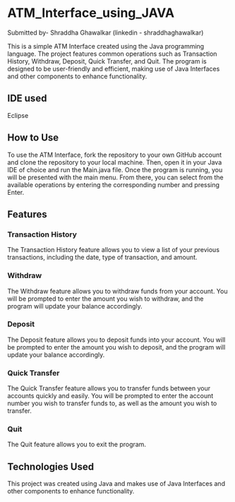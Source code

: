 # ATM_Interface_using_JAVA

Submitted by- Shraddha Ghawalkar (linkedin - shraddhaghawalkar)

This is a simple ATM Interface created using the Java programming language. The project features common operations such as Transaction History, Withdraw, Deposit, Quick Transfer, and Quit. The program is designed to be user-friendly and efficient, making use of Java Interfaces and other components to enhance functionality.

## IDE used
Eclipse 

## How to Use

To use the ATM Interface, fork the repository to your own GitHub account and clone the repository to your local machine. Then, open it in your Java IDE of choice and run the Main.java file. Once the program is running, you will be presented with the main menu. From there, you can select from the available operations by entering the corresponding number and pressing Enter.

## Features

### Transaction History

The Transaction History feature allows you to view a list of your previous transactions, including the date, type of transaction, and amount.

### Withdraw

The Withdraw feature allows you to withdraw funds from your account. You will be prompted to enter the amount you wish to withdraw, and the program will update your balance accordingly.

### Deposit

The Deposit feature allows you to deposit funds into your account. You will be prompted to enter the amount you wish to deposit, and the program will update your balance accordingly.

### Quick Transfer

The Quick Transfer feature allows you to transfer funds between your accounts quickly and easily. You will be prompted to enter the account number you wish to transfer funds to, as well as the amount you wish to transfer.

### Quit

The Quit feature allows you to exit the program.

## Technologies Used

This project was created using Java and makes use of Java Interfaces and other components to enhance functionality.
